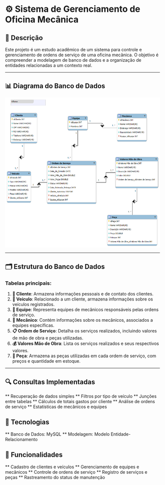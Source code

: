 # ⚙️ Sistema de Gerenciamento de Oficina Mecânica

## 📄 Descrição
Este projeto é um estudo acadêmico de um sistema para controle e gerenciamento de ordens de serviço de uma oficina mecânica. O objetivo é compreender a modelagem de banco de dados e a organização de entidades relacionadas a um contexto real.

---

## 📊 Diagrama do Banco de Dados
![Diagrama do Banco de Dados](oficina.png)

---

## 🗂️ Estrutura do Banco de Dados

### Tabelas principais:
1. **👤 Cliente**: Armazena informações pessoais e de contato dos clientes.
2. **🚗 Veículo**: Relacionado a um cliente, armazena informações sobre os veículos registrados.
3. **👥 Equipe**: Representa equipes de mecânicos responsáveis pelas ordens de serviço.
4. **🔧 Mecânico**: Contém informações sobre os mecânicos, associados a equipes específicas.
5. **📋 Ordem de Serviço**: Detalha os serviços realizados, incluindo valores de mão de obra e peças utilizadas.
6. **💰 Valores Mão de Obra**: Lista os serviços realizados e seus respectivos valores.
7. **🔩 Peça**: Armazena as peças utilizadas em cada ordem de serviço, com preços e quantidade em estoque.

---

## 🔍 Consultas Implementadas

** Recuperação de dados simples
** Filtros por tipo de veículo
** Junções entre tabelas
** Cálculos de totais gastos por cliente
** Análise de ordens de serviço
** Estatísticas de mecânicos e equipes


## 💾 Tecnologias

** Banco de Dados: MySQL
** Modelagem: Modelo Entidade-Relacionamento


## 🚀 Funcionalidades

** Cadastro de clientes e veículos
** Gerenciamento de equipes e mecânicos
** Controle de ordens de serviço
** Registro de serviços e peças
** Rastreamento do status de manutenção
